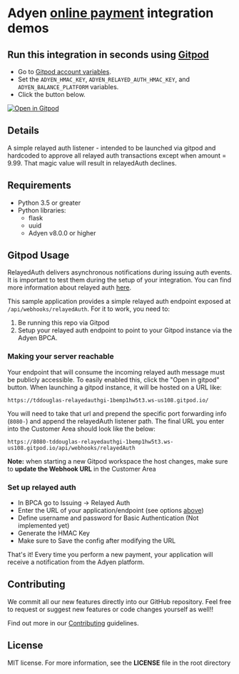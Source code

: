 # Adyen [online payment](https://docs.adyen.com/online-payments) integration demos

## Run this integration in seconds using [Gitpod](https://gitpod.io/)

* Go to [Gitpod account variables](https://gitpod.io/variables).
* Set the `ADYEN_HMAC_KEY`, `ADYEN_RELAYED_AUTH_HMAC_KEY`, and `ADYEN_BALANCE_PLATFORM` variables.
* Click the button below.

[![Open in Gitpod](https://gitpod.io/button/open-in-gitpod.svg)](https://gitpod.io/#https://github.com/tddouglas/relayedAuth-gitpod)

## Details
A simple relayed auth listener - intended to be launched via gitpod and hardcoded to approve all relayed auth transactions except when amount = 9.99. That magic value will result in relayedAuth declines.

## Requirements

- Python 3.5 or greater
- Python libraries:
  - flask
  - uuid
  - Adyen v8.0.0 or higher

## Gitpod Usage

RelayedAuth delivers asynchronous notifications during issuing auth events. It is important to test them during the setup of your integration. You can find more information about relayed auth [here](https://docs.adyen.com/issuing/authorisation/relayed-authorisation/).

This sample application provides a simple relayed auth endpoint exposed at `/api/webhooks/relayedAuth`. For it to work, you need to:

1. Be running this repo via Gitpod
2. Setup your relayed auth endpoint to point to your Gitpod instance via the Adyen BPCA. 

### Making your server reachable
Your endpoint that will consume the incoming relayed auth message must be publicly accessible. To easily enabled this, click the "Open in gitpod" button. 
When launching a gitpod instance, it will be hosted on a URL like:
```
https://tddouglas-relayedauthgi-1bemp1hw5t3.ws-us108.gitpod.io/
```
You will need to take that url and prepend the specific port forwarding info (`8080-`) and append the relayedAuth listener path. The final URL you enter into the Customer Area should look like the below:
```
https://8080-tddouglas-relayedauthgi-1bemp1hw5t3.ws-us108.gitpod.io/api/webhooks/relayedAuth
```
**Note:** when starting a new Gitpod workspace the host changes, make sure to **update the Webhook URL** in the Customer Area

### Set up relayed auth
* In BPCA go to Issuing -> Relayed Auth
* Enter the URL of your application/endpoint (see options [above](#making-your-server-reachable))
* Define username and password for Basic Authentication (Not implemented yet)
* Generate the HMAC Key
* Make sure to Save the config after modifying the URL

That's it! Every time you perform a new payment, your application will receive a notification from the Adyen platform.

## Contributing

We commit all our new features directly into our GitHub repository. Feel free to request or suggest new features or code changes yourself as well!!

Find out more in our [Contributing](https://github.com/adyen-examples/.github/blob/main/CONTRIBUTING.md) guidelines.

## License

MIT license. For more information, see the **LICENSE** file in the root directory
